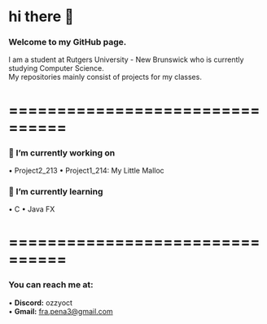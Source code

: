 # hi there 👋
### Welcome to my GitHub page.

I am a student at Rutgers University - New Brunswick who is currently studying Computer Science. </br>
My repositories mainly consist of projects for my classes.

# ================================
### 🔭 I’m currently working on
• Project2_213
• Project1_214: My Little Malloc

### 🌱 I’m currently learning 
• C
• Java FX
# ================================

### You can reach me at:
• **Discord:** ozzyoct </br>
• **Gmail:** fra.pena3@gmail.com

<!--
**fpen3/fpen3** is a ✨ _special_ ✨ repository because its `README.md` (this file) appears on your GitHub profile.

Here are some ideas to get you started:

- 🔭 I’m currently working on ...
- 🌱 I’m currently learning ...
- 👯 I’m looking to collaborate on ...
- 🤔 I’m looking for help with ...
- 💬 Ask me about ...
- 📫 How to reach me: ...
- 😄 Pronouns: ...
- ⚡ Fun fact: ...
-->
